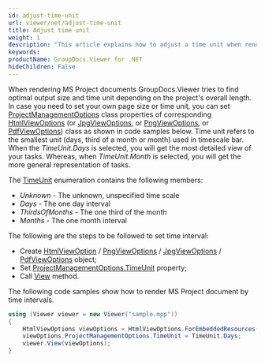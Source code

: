 ```yaml
---
id: adjust-time-unit
url: viewer/net/adjust-time-unit
title: Adjust time unit
weight: 1
description: "This article explains how to adjust a time unit when rendering MS Project Documents with GroupDocs.Viewer within your .NET applications."
keywords: 
productName: GroupDocs.Viewer for .NET
hideChildren: False
---
```

When rendering MS Project documents GroupDocs.Viewer tries to find optimal output size and time unit depending on the project's overall length. In case you need to set your own page size or time unit, you can set [ProjectManagementOptions](https://apireference.groupdocs.com/net/viewer/groupdocs.viewer.options/projectmanagementoptions) class properties of corresponding [HtmlViewOptions](https://apireference.groupdocs.com/net/viewer/groupdocs.viewer.options/htmlviewoptions) (or [JpgViewOptions](https://apireference.groupdocs.com/net/viewer/groupdocs.viewer.options/jpgviewoptions), or [PngViewOptions](https://apireference.groupdocs.com/net/viewer/groupdocs.viewer.options/pngviewoptions), or [PdfViewOptions](https://apireference.groupdocs.com/net/viewer/groupdocs.viewer.options/pdfviewoptions)) class as shown in code samples below. Time unit refers to the smallest unit (days, third of a month or month) used in timescale bar. When the *TimeUnit.Days* is selected, you will get the most detailed view of your tasks. Whereas, when *TimeUnit.Month* is selected, you will get the more general representation of tasks.

The [TimeUnit](https://apireference.groupdocs.com/net/viewer/groupdocs.viewer.options/timeunit) enumeration contains the following members:

* *Unknown* - The unknown, unspecified time scale
* *Days* - The one day interval
* *ThirdsOfMonths* - The one third of the month
* *Months* - The one month interval

The following are the steps to be followed to set time interval:

* Create [HtmlViewOption](https://apireference.groupdocs.com/net/viewer/groupdocs.viewer.options/htmlviewoptions) / [PngViewOptions](https://apireference.groupdocs.com/net/viewer/groupdocs.viewer.options/pngviewoptions) / [JpgViewOptions](https://apireference.groupdocs.com/net/viewer/groupdocs.viewer.options/jpgviewoptions) / [PdfViewOptions](https://apireference.groupdocs.com/net/viewer/groupdocs.viewer.options/pdfviewoptions) object;
* Set [ProjectManagementOptions.TimeUnit](https://apireference.groupdocs.com/net/viewer/groupdocs.viewer.options/projectmanagementoptions/properties/timeunit) property;
* Call [View](https://apireference.groupdocs.com/net/viewer/groupdocs.viewer/viewer/methods/view) method.

The following code samples show how to render MS Project document by time intervals.

```csharp
using (Viewer viewer = new Viewer("sample.mpp"))
{
    HtmlViewOptions viewOptions = HtmlViewOptions.ForEmbeddedResources();
    viewOptions.ProjectManagementOptions.TimeUnit = TimeUnit.Days;
    viewer.View(viewOptions);
}
```
